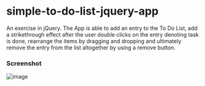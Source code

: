 # simple-to-do-list-jquery-app

An exercise in jQuery. The App is able to add an entry to the To Do List, add a strikethrough effect after the user double clicks on the entry denoting task is done, rearrange the items by dragging and dropping and ultimately remove the entry from the list altogether by using a remove button.

### Screenshot

![image](https://user-images.githubusercontent.com/45643632/118410271-9223d380-b65c-11eb-8dae-153dda3445a5.png)
